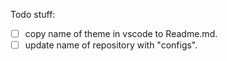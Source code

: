 Todo stuff:
- [ ] copy name of theme in vscode to Readme.md.
- [ ] update name of repository with "configs".
